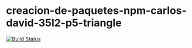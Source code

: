# creacion-de-paquetes-npm-carlos-david-35l2-p5-triangle
[![Build Status](https://travis-ci.org/ULL-ESIT-DSI-1617/creacion-de-paquetes-npm-carlos-david-35l2-p5-triangle.svg?branch=master)](https://travis-ci.org/ULL-ESIT-DSI-1617/creacion-de-paquetes-npm-carlos-david-35l2-p5-triangle)
